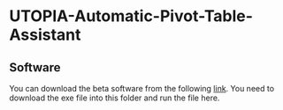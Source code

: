 # UTOPIA-Automatic-Pivot-Table-Assistant
## Software
You can download the beta software from the following [link](https://drive.google.com/file/d/1tbecQbLlYRRZrJQpXHEK9v_Ax8fyzJJb/view?usp=sharing).
You need to download the exe file into this folder and run the file here.